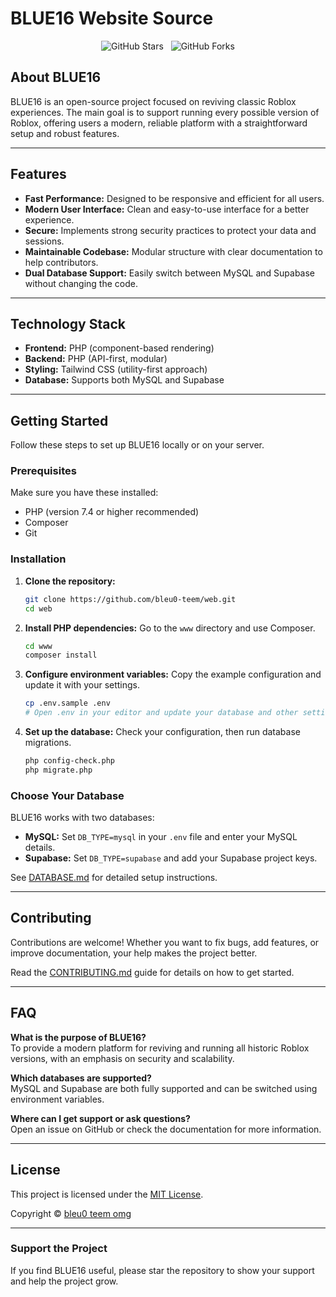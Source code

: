 # BLUE16 Website Source

<p align="center">
  <img src="https://img.shields.io/github/stars/bleu0-teem/web?style=for-the-badge&logo=github&label=Stars" alt="GitHub Stars"/>
  &nbsp;
  <img src="https://img.shields.io/github/forks/bleu0-teem/web?style=for-the-badge&logo=github&label=Forks" alt="GitHub Forks"/>
</p>

## About BLUE16

BLUE16 is an open-source project focused on reviving classic Roblox experiences. The main goal is to support running every possible version of Roblox, offering users a modern, reliable platform with a straightforward setup and robust features.

---

## Features

- **Fast Performance:** Designed to be responsive and efficient for all users.
- **Modern User Interface:** Clean and easy-to-use interface for a better experience.
- **Secure:** Implements strong security practices to protect your data and sessions.
- **Maintainable Codebase:** Modular structure with clear documentation to help contributors.
- **Dual Database Support:** Easily switch between MySQL and Supabase without changing the code.

---

## Technology Stack

- **Frontend:** PHP (component-based rendering)
- **Backend:** PHP (API-first, modular)
- **Styling:** Tailwind CSS (utility-first approach)
- **Database:** Supports both MySQL and Supabase

---

## Getting Started

Follow these steps to set up BLUE16 locally or on your server.

### Prerequisites

Make sure you have these installed:

- PHP (version 7.4 or higher recommended)
- Composer
- Git

### Installation

1. **Clone the repository:**
    ```bash
    git clone https://github.com/bleu0-teem/web.git
    cd web
    ```

2. **Install PHP dependencies:**
    Go to the `www` directory and use Composer.
    ```bash
    cd www
    composer install
    ```

3. **Configure environment variables:**
    Copy the example configuration and update it with your settings.
    ```bash
    cp .env.sample .env
    # Open .env in your editor and update your database and other settings
    ```

4. **Set up the database:**
    Check your configuration, then run database migrations.
    ```bash
    php config-check.php
    php migrate.php
    ```

### Choose Your Database

BLUE16 works with two databases:

- **MySQL:** Set `DB_TYPE=mysql` in your `.env` file and enter your MySQL details.
- **Supabase:** Set `DB_TYPE=supabase` and add your Supabase project keys.

See [DATABASE.md](www/DATABASE.md) for detailed setup instructions.

---

## Contributing

Contributions are welcome! Whether you want to fix bugs, add features, or improve documentation, your help makes the project better.

Read the [CONTRIBUTING.md](CONTRIBUTING.md) guide for details on how to get started.

---

## FAQ

**What is the purpose of BLUE16?**  
To provide a modern platform for reviving and running all historic Roblox versions, with an emphasis on security and scalability.

**Which databases are supported?**  
MySQL and Supabase are both fully supported and can be switched using environment variables.

**Where can I get support or ask questions?**  
Open an issue on GitHub or check the documentation for more information.

---

## License

This project is licensed under the [MIT License](LICENSE).

Copyright © [bleu0 teem omg](https://github.com/bleu0-teem)

---

### Support the Project
If you find BLUE16 useful, please star the repository to show your support and help the project grow.
